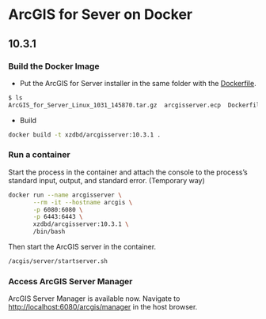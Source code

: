 # ArcGIS for Sever on Docker

## 10.3.1

### Build the Docker Image

* Put the ArcGIS for Server installer in the same folder with the [Dockerfile](https://github.com/xzdbd/dockerfiles/blob/master/arcgisserver/10.3.1/Dockerfile).

```bash
$ ls
ArcGIS_for_Server_Linux_1031_145870.tar.gz  arcgisserver.ecp  Dockerfile
```

* Build 

```bash
docker build -t xzdbd/arcgisserver:10.3.1 .
```

### Run a container 

Start the process in the container and attach the console to the process’s standard input, output, and standard error. (Temporary way)

```bash
docker run --name arcgisserver \
	   --rm -it --hostname arcgis \
	   -p 6080:6080 \
	   -p 6443:6443 \
	   xzdbd/arcgisserver:10.3.1 \
	   /bin/bash
```

Then start the ArcGIS server in the container.

```bash
/acgis/server/startserver.sh
```

### Access ArcGIS Server Manager

ArcGIS Server Manager is available now. Navigate to [http://localhost:6080/arcgis/manager](http://localhost:6080/arcgis/manager) in the host browser.


